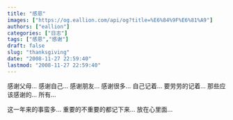 ```yaml
---
title: "感恩"
images: ["https://og.eallion.com/api/og?title=%E6%84%9F%E6%81%A9"]
authors: ["eallion"]
categories: ["日志"]
tags: ["感恩","感谢"]
draft: false
slug: "thanksgiving"
date: "2008-11-27 22:59:40"
lastmod: "2008-11-27 22:59:40"
---
```


感谢父母...
感谢自己...
感谢朋友...
感谢很多...
自己记着...
要劳劳的记着...
那些应该感谢的...
所有...

这一年来的事蛮多...
重要的不重要的都记下来...
放在心里面...
